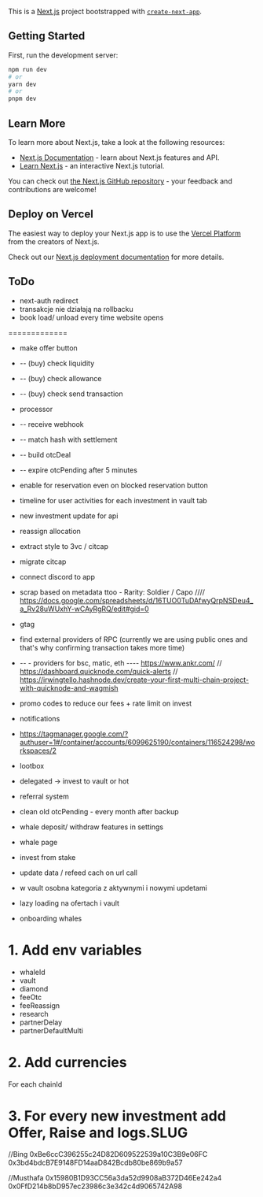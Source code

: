 This is a [Next.js](https://nextjs.org/) project bootstrapped with [`create-next-app`](https://github.com/vercel/next.js/tree/canary/packages/create-next-app).

## Getting Started

First, run the development server:

```bash
npm run dev
# or
yarn dev
# or
pnpm dev
```

## Learn More

To learn more about Next.js, take a look at the following resources:

- [Next.js Documentation](https://nextjs.org/docs) - learn about Next.js features and API.
- [Learn Next.js](https://nextjs.org/learn) - an interactive Next.js tutorial.

You can check out [the Next.js GitHub repository](https://github.com/vercel/next.js/) - your feedback and contributions are welcome!

## Deploy on Vercel

The easiest way to deploy your Next.js app is to use the [Vercel Platform](https://vercel.com/new?utm_medium=default-template&filter=next.js&utm_source=create-next-app&utm_campaign=create-next-app-readme) from the creators of Next.js.

Check out our [Next.js deployment documentation](https://nextjs.org/docs/deployment) for more details.


## ToDo
- next-auth redirect
- transakcje nie działają na rollbacku
- book load/ unload every time website opens

=============
- make offer button
- -- (buy) check liquidity 
- -- (buy) check allowance 
- -- (buy) check send transaction 

- processor
- -- receive webhook
- -- match hash with settlement
- -- build otcDeal
- -- expire otcPending after 5 minutes

- enable for reservation even on blocked reservation button
- timeline for user activities for each investment in vault tab
- new investment update for api
- reassign allocation
- extract style to 3vc / citcap
- migrate citcap

- connect discord to app
- scrap based on metadata ttoo - Rarity: Soldier / Capo //// https://docs.google.com/spreadsheets/d/16TUO0TuDAfwyQrpNSDeu4_a_Rv28uWUxhY-wCAyRgRQ/edit#gid=0
- gtag
- find external providers of RPC (currently we are using public ones and that's why confirming transaction takes more time)
- -- - providers for bsc, matic, eth ---- https://www.ankr.com/ // https://dashboard.quicknode.com/quick-alerts // https://irwingtello.hashnode.dev/create-your-first-multi-chain-project-with-quicknode-and-wagmish

- promo codes to reduce our fees + rate limit on invest
- notifications
- https://tagmanager.google.com/?authuser=1#/container/accounts/6099625190/containers/116524298/workspaces/2
- lootbox
- delegated -> invest to vault or hot



- referral system
- clean old otcPending - every month after backup
- whale deposit/ withdraw features in settings
- whale page
- invest from stake
- update data / refeed cach on url call
- w vault osobna kategoria z aktywnymi i nowymi updetami
- lazy loading na ofertach i vault
- onboarding whales





# 1. Add env variables
- whaleId
- vault
- diamond
- feeOtc
- feeReassign
- research
- partnerDelay
- partnerDefaultMulti

# 2. Add currencies 
For each chainId

# 3. For every new investment add Offer, Raise and logs.SLUG

//Bing
0xBe6ccC396255c24D82D609522539a10C3B9e06FC
0x3bd4bdcB7E9148FD14aaD842Bcdb80be869b9a57

//Musthafa
0x15980B1D93CC56a3da52d9908aB372D46Ee242a4
0x0FfD214b8bD957ec23986c3e342c4d9065742A98
